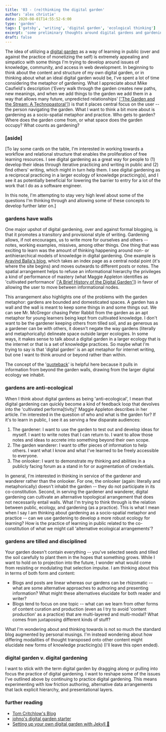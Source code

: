 ```yaml
---
title: '03 - (re)thinking the digital garden'
author: 'alex christie'
date: 2020-08-01T14:55:52-6:00
type: 'garden'
tags: ['gatsby', 'writing', 'digital garden', 'ecological thinking']
excerpt: 'some preliminary thoughts around digital gardens and gardening'
draft: false
---
```


The idea of utilizing a [digital garden](https://maggieappleton.com/garden-history) as a way of learning in public (over and against the practice of monetizing the self) is extremely appealing and simpatico with some things I'm trying to develop around issues of knowledge, community, and access in web development. In beginning to think about the content and structure of my own digital garden, or in thinking about what an ideal digital garden would be, I've spent a lot of time considering the metaphor of gardening. What I appreciate about Mike Caufield's description ('Every walk through the garden creates new paths, new meanings, and when we add things to the garden we add them in a way that allows many future, unpredicted relationships' [['The Garden and the Stream: A Technopastoral'](https://hapgood.us/2015/10/17/the-garden-and-the-stream-a-technopastoral/)]) is that it places central focus on the user -- the person navigating the garden. What I want to think a bit more about is gardening as a socio-spatial metaphor and practice. Who gets to garden? Where does the garden come from, or what space does the garden occupy? What counts as gardening?

### [aside]

[To lay some cards on the table, I'm interested in working towards a workflow and relational structure that enables the proliferation of free learning resources. I see digital gardening as a great way for people to (1) develop their ideas through iterative practicing and writing in public and (2) find others' writing, which might in turn help them. I see digital gardening as a reciprocal practicing in a larger ecology of knowledge practicing(s), and I see it as potentially beneficial for lowering the barrier to entry for a lot of the work that I do as a software engineer.

In this note, I'm attempting to stay very high level about some of the questions I'm thinking through and allowing some of these concepts to develop further later on.]

### gardens have walls

One major upshot of digital gardening, over and against formal blogging, is that it promotes a transitory and provisional style of writing. Gardening allows, if not encourages, us to write more for ourselves and others -- notes, working examples, missives, among other things. One thing that was exciting to learn was the amount of thinking happening around non- or antihierarchical models of knowledge in digital gardening. One example is [Aravind Balla's blog](https://notes.aravindballa.com/), which takes an index page as a central nodal point (it's where the site begins) and moves outwards to different posts or notes. The spatial arrangement helps to refuse an informational hierarchy the privileges a kind of performance of mastery (what Maggie Appleton identifies as 'cultivated performance' [['A Brief History of the Digital Garden'](https://maggieappleton.com/garden-history)]) in favor of allowing the user to move between informational nodes.

This arrangement also highlights one of the problems with the garden metaphor: gardens are bounded and domesticated spaces. A garden has a wall and the wall is meant to keep some things in and some things out. We can see Mr. McGregor chasing Peter Rabbit from the garden as an apt metaphor for young learners being kept from cultivated knowledge. I don't want to be the gardener keeping others from tilled soil, and as generous as a gardener can be with others, it doesn't negate the way gardens (literally and metaphorically) delineate space outside larger ecologies. In some ways, it makes sense to talk about a digital garden in a larger ecology that is the internet or that is a set of knowledge practices. So maybe what I'm trying to say is that 'digital garden' is an apt metaphor for internet writing, but one I want to think around or beyond rather than within.

The concept of the '[quoteback](https://quotebacks.net/)' is helpful here because it pulls in information from beyond the garden walls, drawing from the larger digital ecology we inhabit.

### gardens are anti-ecological

When I think about digital gardens as being 'anti-ecological', I mean that digital gardening can quickly become a kind of feedback loop that devolves into the 'cultivated performa[tivity]' Maggie Appleton describes in her article. I'm interested in the question of who and what is the garden for? If it's to learn in public, I see it as serving a few disparate audiences:

1. The gardener: I want to use the garden to test out and develop ideas for myself. I want to write notes that I can return to. I want to allow those notes and ideas to accrete into something beyond their own scope.
2. The garden wanderer: I want to offer pieces of information to help others. I want what I know and what I've learned to be freely accessible to everyone.
3. The onlooker: I want to demonstrate my thinking and abilities in a publicly facing forum as a stand in for or augmentation of credentials.

In general, I'm interested in thinking in service of the gardener and wanderer rather than the onlooker. For one, the onlooker (again: literally and metaphorically) doesn't inhabit the garden -- they do not participate in its co-constitution. Second, in serving the gardener and wanderer, digital gardening can cultivate an alternative topological arrangement that does not necessarily entail walls. What I'm trying to think through is the relation between public, ecology, and gardening (as a practice). This is what I mean when I say I am thinking about gardening as a socio-spatial metaphor and practice -- can we use gardening to develop a more robust ecology for learning? How is the practice of learning in public related to the co-constitution of what we might call 'alternative ecological arrangements'?

### gardens are tilled and disciplined

Your garden doesn't contain everything -- you've selected seeds and tilled the soil carefully to plant them in the hopes that something grows. While I want to hold on to projection into the future, I wonder what would come from resisting or modulating that selection impulse. I am thinking about this in terms of both form and content:

- Blogs and posts are linear whereas our gardens can be rhizomatic -- what are some alternative approaches to authoring and presenting information? What might these alternatives elucidate for both reader and writer?
- Blogs tend to focus on one topic -- what can we learn from other forms of content curation and production (even as I try to avoid 'content production' as a practice) that are multi-layered and multi-modal? What comes from juxtaposing different kinds of stuff?

What I'm wondering about and thinking towards is not so much the standard blog augmented by personal musings. I'm instead wondering about how differing modalities of thought transposed onto other content might elucidate new forms of knowledge practicing(s) (I'll leave this open ended).

### digital garden v. digital gardening

I want to stick with the term digital garden by dragging along or pulling into focus the practice of digital gardening. I want to reshape some of the issues I've outlined above by continuing to practice digital gardening. This means experimenting with low friction authoring, alternative data arrangements that lack explicit hierarchy, and presentational layers.

### further reading

- [Tom Critchlow's Blog](https://www.notion.so/ifdesign/examples-abbedb239c984882ba76301fb2158455#b65447849b4740fb9960707e9ed1f648)
- [johno's digital garden starter](https://www.notion.so/ifdesign/examples-abbedb239c984882ba76301fb2158455#30fa6dd5d4b24f4294b3111d08925e3d)
- [Setting up your own digital garden with Jekyll 🌱](https://maximevaillancourt.com/blog/setting-up-your-own-digital-garden-with-jekyll)